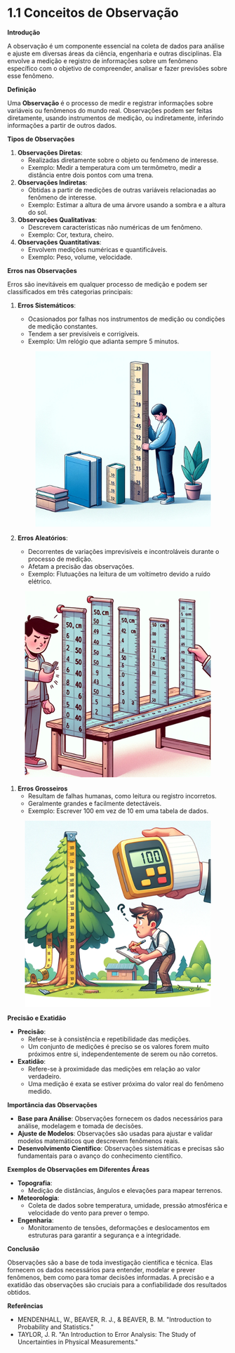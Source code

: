 # 1.1 Conceitos de Observação

**Introdução**

A observação é um componente essencial na coleta de dados para análise e ajuste em diversas áreas da ciência, engenharia e outras disciplinas. Ela envolve a medição e registro de informações sobre um fenômeno específico com o objetivo de compreender, analisar e fazer previsões sobre esse fenômeno.

**Definição**

Uma **Observação** é o processo de medir e registrar informações sobre variáveis ou fenômenos do mundo real. Observações podem ser feitas diretamente, usando instrumentos de medição, ou indiretamente, inferindo informações a partir de outros dados.

**Tipos de Observações**

1. **Observações Diretas**:
   * Realizadas diretamente sobre o objeto ou fenômeno de interesse.
   * Exemplo: Medir a temperatura com um termômetro, medir a distância entre dois pontos com uma trena.
2. **Observações Indiretas**:
   * Obtidas a partir de medições de outras variáveis relacionadas ao fenômeno de interesse.
   * Exemplo: Estimar a altura de uma árvore usando a sombra e a altura do sol.
3. **Observações Qualitativas**:
   * Descrevem características não numéricas de um fenômeno.
   * Exemplo: Cor, textura, cheiro.
4. **Observações Quantitativas**:
   * Envolvem medições numéricas e quantificáveis.
   * Exemplo: Peso, volume, velocidade.

**Erros nas Observações**

Erros são inevitáveis em qualquer processo de medição e podem ser classificados em três categorias principais:

1.  **Erros Sistemáticos**:

    * Ocasionados por falhas nos instrumentos de medição ou condições de medição constantes.
    * Tendem a ser previsíveis e corrigíveis.
    * Exemplo: Um relógio que adianta sempre 5 minutos.



    <figure><img src=".gitbook/assets/image (13).png" alt=""><figcaption></figcaption></figure>
2. **Erros Aleatórios**:
   * Decorrentes de variações imprevisíveis e incontroláveis durante o processo de medição.
   * Afetam a precisão das observações.
   * Exemplo: Flutuações na leitura de um voltímetro devido a ruído elétrico.

<figure><img src=".gitbook/assets/image (12).png" alt=""><figcaption></figcaption></figure>

1. **Erros Grosseiros**
   * Resultam de falhas humanas, como leitura ou registro incorretos.
   * Geralmente grandes e facilmente detectáveis.
   * Exemplo: Escrever 100 em vez de 10 em uma tabela de dados.

<figure><img src=".gitbook/assets/image (11).png" alt=""><figcaption></figcaption></figure>

**Precisão e Exatidão**

* **Precisão**:
  * Refere-se à consistência e repetibilidade das medições.
  * Um conjunto de medições é preciso se os valores forem muito próximos entre si, independentemente de serem ou não corretos.
* **Exatidão**:
  * Refere-se à proximidade das medições em relação ao valor verdadeiro.
  * Uma medição é exata se estiver próxima do valor real do fenômeno medido.

**Importância das Observações**

* **Base para Análise**: Observações fornecem os dados necessários para análise, modelagem e tomada de decisões.
* **Ajuste de Modelos**: Observações são usadas para ajustar e validar modelos matemáticos que descrevem fenômenos reais.
* **Desenvolvimento Científico**: Observações sistemáticas e precisas são fundamentais para o avanço do conhecimento científico.

**Exemplos de Observações em Diferentes Áreas**

* **Topografia**:
  * Medição de distâncias, ângulos e elevações para mapear terrenos.
* **Meteorologia**:
  * Coleta de dados sobre temperatura, umidade, pressão atmosférica e velocidade do vento para prever o tempo.
* **Engenharia**:
  * Monitoramento de tensões, deformações e deslocamentos em estruturas para garantir a segurança e a integridade.

**Conclusão**

Observações são a base de toda investigação científica e técnica. Elas fornecem os dados necessários para entender, modelar e prever fenômenos, bem como para tomar decisões informadas. A precisão e a exatidão das observações são cruciais para a confiabilidade dos resultados obtidos.

**Referências**

* MENDENHALL, W., BEAVER, R. J., & BEAVER, B. M. "Introduction to Probability and Statistics."
* TAYLOR, J. R. "An Introduction to Error Analysis: The Study of Uncertainties in Physical Measurements."



